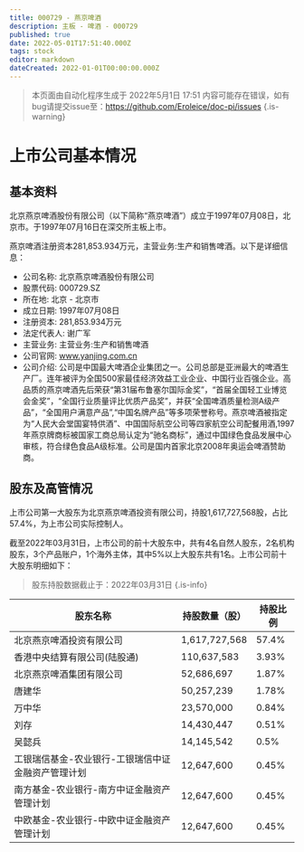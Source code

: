 ```yaml
---
title: 000729 - 燕京啤酒
description: 主板 - 啤酒 - 000729
published: true
date: 2022-05-01T17:51:40.000Z
tags: stock
editor: markdown
dateCreated: 2022-01-01T00:00:00.000Z
---
```


> 本页面由自动化程序生成于 2022年5月1日 17:51
> 内容可能存在错误，如有bug请提交issue至：https://github.com/Eroleice/doc-pi/issues
{.is-warning}

# 上市公司基本情况

## 基本资料

北京燕京啤酒股份有限公司（以下简称“燕京啤酒”）成立于1997年07月08日，北京市。于1997年07月16日在深交所主板上市。

燕京啤酒注册资本281,853.934万元，主营业务:生产和销售啤酒。以下是详细信息：

- 公司名称: 北京燕京啤酒股份有限公司
- 股票代码: 000729.SZ
- 所在地: 北京 - 北京市
- 成立日期: 1997年07月08日
- 注册资本: 281,853.934万元
- 法定代表人: 谢广军
- 主营业务: 主营业务:生产和销售啤酒
- 公司官网: www.yanjing.com.cn
- 公司介绍: 公司是中国最大啤酒企业集团之一。公司总部是亚洲最大的啤酒生产厂。连年被评为全国500家最佳经济效益工业企业、中国行业百强企业。高品质的燕京啤酒先后荣获“第31届布鲁塞尔国际金奖”，“首届全国轻工业博览会金奖”，“全国行业质量评比优质产品奖”，并获“全国啤酒质量检测A级产品”，“全国用户满意产品”,“中国名牌产品”等多项荣誉称号。燕京啤酒被指定为“人民大会堂国宴特供酒”、中国国际航空公司等四家航空公司配餐用酒,1997年燕京牌商标被国家工商总局认定为“驰名商标”，通过中国绿色食品发展中心审核，符合绿色食品A级标准。公司是国内首家北京2008年奥运会啤酒赞助商。


## 股东及高管情况

上市公司第一大股东为北京燕京啤酒投资有限公司，持股1,617,727,568股，占比57.4%，为上市公司实际控制人。

截至2022年03月31日，上市公司的前十大股东中，共有4名自然人股东，2名机构股东，3个产品账户，1个海外主体，其中5%以上大股东共有1名。上市公司前十大股东明细如下：

> 股东持股数据截止于：2022年03月31日
{.is-info}

| 股东名称 | 持股数量（股） | 持股比例 |
| --- | --- | --- |
| 北京燕京啤酒投资有限公司 | 1,617,727,568 | 57.4% |
| 香港中央结算有限公司(陆股通) | 110,637,583 | 3.93% |
| 北京燕京啤酒集团有限公司 | 52,686,697 | 1.87% |
| 唐建华 | 50,257,239 | 1.78% |
| 万中华 | 23,570,000 | 0.84% |
| 刘存 | 14,430,447 | 0.51% |
| 吴懿兵 | 14,145,542 | 0.5% |
| 工银瑞信基金-农业银行-工银瑞信中证金融资产管理计划 | 12,647,600 | 0.45% |
| 南方基金-农业银行-南方中证金融资产管理计划 | 12,647,600 | 0.45% |
| 中欧基金-农业银行-中欧中证金融资产管理计划 | 12,647,600 | 0.45% |





